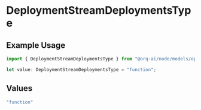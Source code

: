 # DeploymentStreamDeploymentsType

## Example Usage

```typescript
import { DeploymentStreamDeploymentsType } from "@orq-ai/node/models/operations";

let value: DeploymentStreamDeploymentsType = "function";
```

## Values

```typescript
"function"
```